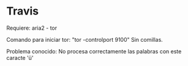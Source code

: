 # Travis

Requiere: aria2 - tor

Comando para iniciar tor: "tor -controlport 9100" Sin comillas.

Problema conocido: No procesa correctamente las palabras con este caracte 'ü'
